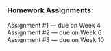### Homework Assignments:

Assignment #1 — due on Week 4  
Assignment #2 — due on Week 6  
Assignment #3 — due on Week 10

